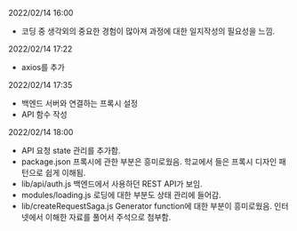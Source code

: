 2022/02/14 16:00

- 코딩 중 생각외의 중요한 경험이 많아져 과정에 대한 일지작성의 필요성을 느낌.

2022/02/14 17:22

- axios를 추가

2022/02/14 17:35

- 백엔드 서버와 연결하는 프록시 설정
- API 함수 작성

2022/02/14 18:00

- API 요청 state 관리를 추가함.
- package.json 프록시에 관한 부분은 흥미로웠음. 학교에서 들은 프록시 디자인 패턴으로 쉽게 이해됨.
- lib/api/auth.js 백엔드에서 사용하던 REST API가 보임.
- modules/loading.js 로딩에 대한 부분도 상태 관리에 들어감.
- lib/createRequestSaga.js Generator function에 대한 부분이 흥미로웠음. 인터넷에서 이해한 자료를 풀어서 주석으로 첨부함.

